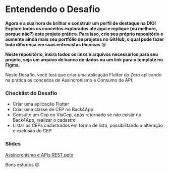 # Entendendo o Desafio

 

**Agora é a sua hora de brilhar e construir um perfil de destaque na DIO! Explore todos os conceitos explorados até aqui e replique (ou melhore, porque não?) este projeto prático. Para isso, crie seu próprio repositório e aumente ainda mais seu portfólio de projetos no GitHub, o qual pode fazer toda diferença em suas entrevistas técnicas** 😎

 

**Neste repositório, insira todos os links e arquivos necessários para seu projeto, seja um arquivo de banco de dados ou um link para o template no Figma.**

 

Neste Desafio, você terá que criar uma aplicação Flutter do Zero aplicando na prática os conceitos de Assincronismo e Consumo de API.

 

### **Checklist do Desafio**

- Criar uma aplicação Flutter
- Criar uma classe de CEP no Back4App
- Consulte um Cep no ViaCep, após retornado se não existir no Back4App, realizar o cadastro
- Listar os CEPs cadastrados em forma de lista, possibilitando a alteração e exclusão do CEP

 

### **Slides**

[Assincronismo e APIs REST.pptx](https://academiapme-my.sharepoint.com/:p:/g/personal/nubia_dio_me/EUAO-JHNHaNLvyz4vXdxo50BWLyXyooXWEYPXyz8FFGbkQ?e=VRlwBs)

 

 

Bons estudos 😉